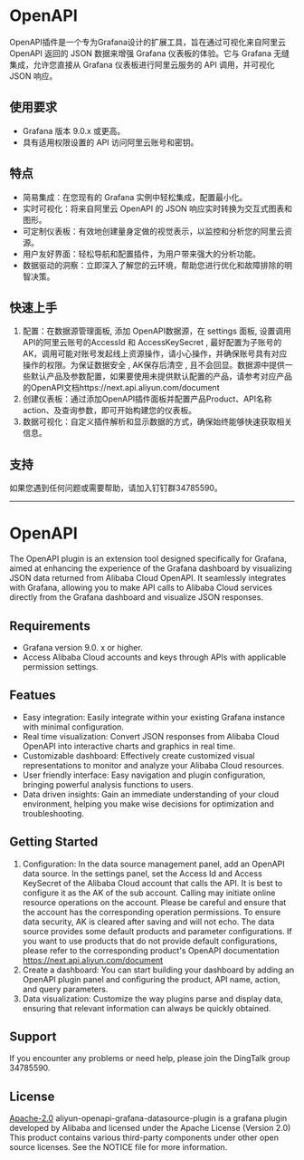 # OpenAPI
OpenAPI插件是一个专为Grafana设计的扩展工具，旨在通过可视化来自阿里云 OpenAPI 返回的 JSON 数据来增强 Grafana 仪表板的体验。它与 Grafana 无缝集成，允许您直接从 Grafana 仪表板进行阿里云服务的 API 调用，并可视化 JSON 响应。

## 使用要求
- Grafana 版本 9.0.x 或更高。
- 具有适用权限设置的 API 访问阿里云账号和密钥。

## 特点
- 简易集成：在您现有的 Grafana 实例中轻松集成，配置最小化。
- 实时可视化：将来自阿里云 OpenAPI 的 JSON 响应实时转换为交互式图表和图形。
- 可定制仪表板：有效地创建量身定做的视觉表示，以监控和分析您的阿里云资源。
- 用户友好界面：轻松导航和配置插件，为用户带来强大的分析功能。
- 数据驱动的洞察：立即深入了解您的云环境，帮助您进行优化和故障排除的明智决策。

## 快速上手
1. 配置：在数据源管理面板, 添加 OpenAPI数据源，在 settings 面板, 设置调用API的阿里云账号的AccessId 和 AccessKeySecret , 最好配置为子账号的AK，调用可能对账号发起线上资源操作，请小心操作，并确保账号具有对应操作的权限。为保证数据安全 , AK保存后清空 , 且不会回显。数据源中提供一些默认产品及参数配置，如果要使用未提供默认配置的产品，请参考对应产品的OpenAPI文档https://next.api.aliyun.com/document
2. 创建仪表板：通过添加OpenAPI插件面板并配置产品Product、API名称action、及查询参数，即可开始构建您的仪表板。
3. 数据可视化：自定义插件解析和显示数据的方式，确保始终能够快速获取相关信息。

## 支持
如果您遇到任何问题或需要帮助，请加入钉钉群34785590。

---

# OpenAPI
The OpenAPI plugin is an extension tool designed specifically for Grafana, aimed at enhancing the experience of the Grafana dashboard by visualizing JSON data returned from Alibaba Cloud OpenAPI. It seamlessly integrates with Grafana, allowing you to make API calls to Alibaba Cloud services directly from the Grafana dashboard and visualize JSON responses.

## Requirements
- Grafana version 9.0. x or higher.
- Access Alibaba Cloud accounts and keys through APIs with applicable permission settings.

## Featues
- Easy integration: Easily integrate within your existing Grafana instance with minimal configuration.
- Real time visualization: Convert JSON responses from Alibaba Cloud OpenAPI into interactive charts and graphics in real time.
- Customizable dashboard: Effectively create customized visual representations to monitor and analyze your Alibaba Cloud resources.
- User friendly interface: Easy navigation and plugin configuration, bringing powerful analysis functions to users.
- Data driven insights: Gain an immediate understanding of your cloud environment, helping you make wise decisions for optimization and troubleshooting.

## Getting Started
1. Configuration: In the data source management panel, add an OpenAPI data source. In the settings panel, set the Access Id and Access KeySecret of the Alibaba Cloud account that calls the API. It is best to configure it as the AK of the sub account. Calling may initiate online resource operations on the account. Please be careful and ensure that the account has the corresponding operation permissions. To ensure data security, AK is cleared after saving and will not echo. The data source provides some default products and parameter configurations. If you want to use products that do not provide default configurations, please refer to the corresponding product's OpenAPI documentation https://next.api.aliyun.com/document
2. Create a dashboard: You can start building your dashboard by adding an OpenAPI plugin panel and configuring the product, API name, action, and query parameters.
3. Data visualization: Customize the way plugins parse and display data, ensuring that relevant information can always be quickly obtained.

## Support
If you encounter any problems or need help, please join the DingTalk group 34785590.

## License
[Apache-2.0](http://www.apache.org/licenses/LICENSE-2.0)
aliyun-openapi-grafana-datasource-plugin  is a grafana plugin developed by Alibaba and licensed under the Apache License (Version 2.0)
This product contains various third-party components under other open source licenses.
See the NOTICE file for more information.

